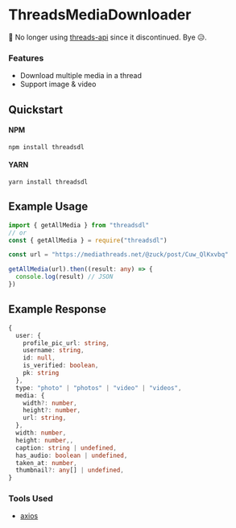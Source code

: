 # ThreadsMediaDownloader

🚫 No longer using [threads-api](https://github.com/junhoyeo/threads-api) since it discontinued. Bye 😥.

### Features

- Download multiple media in a thread
- Support image & video

## Quickstart

#### NPM

```
npm install threadsdl
```

#### YARN

```
yarn install threadsdl
```

## Example Usage

```ts
import { getAllMedia } from "threadsdl"
// or
const { getAllMedia } = require("threadsdl")

const url = "https://mediathreads.net/@zuck/post/Cuw_QlKxvbq"

getAllMedia(url).then((result: any) => {
  console.log(result) // JSON
})
```

## Example Response

```ts
{
  user: {
    profile_pic_url: string,
    username: string,
    id: null,
    is_verified: boolean,
    pk: string
  },
  type: "photo" | "photos" | "video" | "videos",
  media: {
    width?: number,
    height?: number,
    url: string,
  },
  width: number,
  height: number,,
  caption: string | undefined,
  has_audio: boolean | undefined,
  taken_at: number,
  thumbnail?: any[] | undefined,
}

```

### Tools Used

- [axios](https://www.npmjs.com/package/axios)
